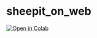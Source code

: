 # sheepit_on_web
[![Open in Colab](https://colab.research.google.com/assets/colab-badge.svg)](https://colab.research.google.com/github/jonybabe1-patch-1/sheepit_on_web/blob/main/sheepit_on_web.ipynb)
